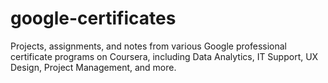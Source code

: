 # google-certificates
Projects, assignments, and notes from various Google professional certificate programs on Coursera, including Data Analytics, IT Support, UX Design, Project Management, and more.
